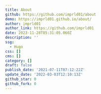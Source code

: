 ```yaml
---
title: About
github: https://github.com/imprld01/about
demo: https://imprld01.github.io/about/
author: imprld01
author_link: https://github.com/imprld01
date: 2023-11-28T05:31:05.060Z
description: ''
ssg:
  - Hugo
css: []
cms: []
category: []
draft: false
publish_date: '2021-07-11T07:12:22Z'
update_date: '2022-03-03T12:10:13Z'
github_star: 0
github_fork: 0
---
```

